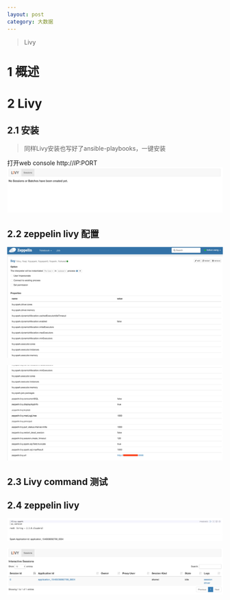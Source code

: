 ```yaml
---
layout: post
category: 大数据
---
```


> Livy
> 

# 1 概述
# 2 Livy
## 2.1 安装
> 同样Livy安装也写好了ansible-playbooks，一键安装

打开web console http://$IP:$PORT
![-w1434](/assets/img//15468681165224.jpg)

## 2.2 zeppelin livy 配置
![-w1413](/assets/img//15469434641191.jpg)

![-w1408](/assets/img//15469434882742.jpg)

## 2.3 Livy command 测试

## 2.4 zeppelin livy
![-w1407](/assets/img//15469433811097.jpg)

![-w1429](/assets/img//15469433504091.jpg)
